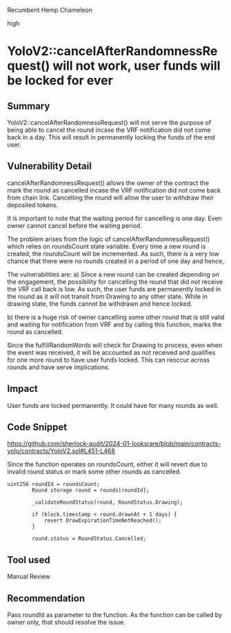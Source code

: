 Recumbent Hemp Chameleon

high

# YoloV2::cancelAfterRandomnessRequest() will not work, user funds will be locked for ever

## Summary
YoloV2::cancelAfterRandomnessRequest() will not serve the purpose of being able to cancel the round incase the VRF notification did not come back in a day. This will result in permanently locking the funds of the end user.

## Vulnerability Detail
cancelAfterRandomnessRequest() allows the owner of the contract the mark the round as cancelled incase the VRF notification did not come back from chain link. Cancelling the round will allow the user to withdraw their deposited tokens.

It is important to note that the waiting period for cancelling is one day. Even owner cannot cancel before the waiting period.

The problem arises from the logic of cancelAfterRandomnessRequest() which relies on roundsCount state variable.
Every time a new round is created, the roundsCount will be incremented. As such, there is a very low chance that there were no rounds created in a period of one day and hence, 

The vulnerabilities are:
a) Since a new round can be created depending on the engagement, the possibility for cancelling the round that did not receive the VRF call back is low. As such, the user funds are permanently locked in the round as it will not transit from Drawing to any other state. While in drawing state, the funds cannot be withdrawn and hence locked. 
     
b) there is a huge risk of owner cancelling some other round that is still valid and waiting for notification from VRF and by calling this function, marks the round as cancelled.

Since the fulfillRandomWords will check for Drawing to process, even when the event was received, it will be accounted as not received and qualifies for one more round to have user funds locked. This can reoccur across rounds and have serve implications. 

## Impact
User funds are locked permanently. It could have for many rounds as well.

## Code Snippet
https://github.com/sherlock-audit/2024-01-looksrare/blob/main/contracts-yolo/contracts/YoloV2.sol#L451-L468

Since the function operates on roundsCount,  either it will revert due to invalid round status or mark some other rounds as cancelled.

```solidity
uint256 roundId = roundsCount;
        Round storage round = rounds[roundId];

        _validateRoundStatus(round, RoundStatus.Drawing);

        if (block.timestamp < round.drawnAt + 1 days) {
            revert DrawExpirationTimeNotReached();
        }

        round.status = RoundStatus.Cancelled;

```
## Tool used

Manual Review

## Recommendation
Pass roundId as parameter to the function. As the function can be called by owner only, that should resolve the issue.